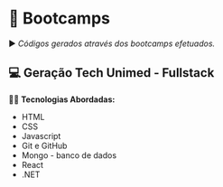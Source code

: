 # :book: Bootcamps
:arrow_forward: *Códigos gerados através dos bootcamps efetuados.* 

## :computer: Geração Tech Unimed - Fullstack

:woman_technologist: **Tecnologias Abordadas:**


* HTML
* CSS
* Javascript
* Git e GitHub
* Mongo - banco de dados
* React
* .NET

